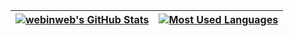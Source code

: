 | <a href="https://github.com/webinweb"><img align="center" alt="webinweb's GitHub Stats" src="https://github-readme-stats.vercel.app/api?username=webinweb&show_icons=true&include_all_commits=true&theme=noctis_minimus&hide_border=true" alt="webinweb's github stats" /></a> | <a href="https://github.com/webinweb"><img align="center" alt="Most Used Languages" src="https://github-readme-stats.vercel.app/api/top-langs/?username=webinweb&size_weight=0.5&count_weight=0.5&langs_count=10&layout=compact&theme=noctis_minimus&hide_border=true" /></a> |
| ------------- | ------------- |